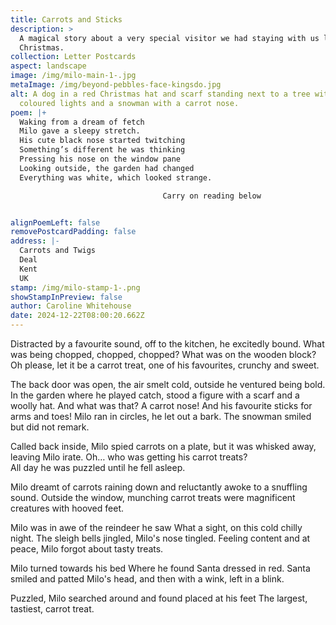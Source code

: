 ```yaml
---
title: Carrots and Sticks
description: >
  A magical story about a very special visitor we had staying with us last
  Christmas.
collection: Letter Postcards
aspect: landscape
image: /img/milo-main-1-.jpg
metaImage: /img/beyond-pebbles-face-kingsdo.jpg
alt: A dog in a red Christmas hat and scarf standing next to a tree with
  coloured lights and a snowman with a carrot nose.
poem: |+
  Waking from a dream of fetch
  Milo gave a sleepy stretch.
  His cute black nose started twitching
  Something’s different he was thinking 
  Pressing his nose on the window pane
  Looking outside, the garden had changed
  Everything was white, which looked strange.

                                  Carry on reading below


alignPoemLeft: false
removePostcardPadding: false
address: |-
  Carrots and Twigs
  Deal
  Kent
  UK
stamp: /img/milo-stamp-1-.png
showStampInPreview: false
author: Caroline Whitehouse
date: 2024-12-22T08:00:20.662Z
---
```

Distracted by a favourite sound, 
off to the kitchen, he excitedly bound.
What was being chopped, chopped, chopped? 
What was on the wooden block?
Oh please, let it be a carrot treat, 
one of his favourites, crunchy and sweet.

The back door was open, the air smelt cold, 
outside he ventured being bold.
In the garden where he played catch,
stood a figure with a scarf and a woolly hat.
And what was that? A carrot nose! 
And his favourite sticks for arms and toes!
Milo ran in circles, he let out a bark. 
The snowman smiled but did not remark.

Called back inside, Milo spied carrots on a plate, 
but it was whisked away, leaving Milo irate.
Oh… who was getting his carrot treats?\
All day he was puzzled until he fell asleep.

Milo dreamt of carrots raining down 
and reluctantly awoke to a snuffling sound. 
Outside the window, munching carrot treats 
were magnificent creatures with hooved feet.

Milo was in awe of the reindeer he saw
What a sight, on this cold chilly night. 
The sleigh bells jingled, 
Milo's nose tingled.
Feeling content and at peace, 
Milo forgot about tasty treats.

Milo turned towards his bed 
Where he found Santa dressed in red.
Santa smiled and patted Milo's head, 
and then with a wink, left in a blink.

Puzzled, Milo searched around 
and found placed at his feet 
The largest, tastiest, carrot treat.